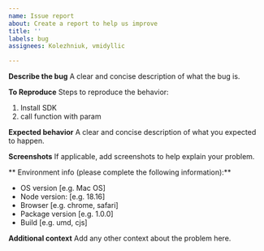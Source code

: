 ```yaml
---
name: Issue report
about: Create a report to help us improve
title: ''
labels: bug
assignees: Kolezhniuk, vmidyllic

---
```


**Describe the bug**
A clear and concise description of what the bug is.

**To Reproduce**
Steps to reproduce the behavior:
1. Install SDK
2. call function <Y> with param <X>

**Expected behavior**
A clear and concise description of what you expected to happen.

**Screenshots**
If applicable, add screenshots to help explain your problem.

** Environment info (please complete the following information):**
 - OS version [e.g. Mac OS]
 - Node version: [e.g. 18.16]
 - Browser [e.g. chrome, safari]
 - Package version [e.g. 1.0.0]
 - Build [e.g. umd, cjs]


**Additional context**
Add any other context about the problem here.
